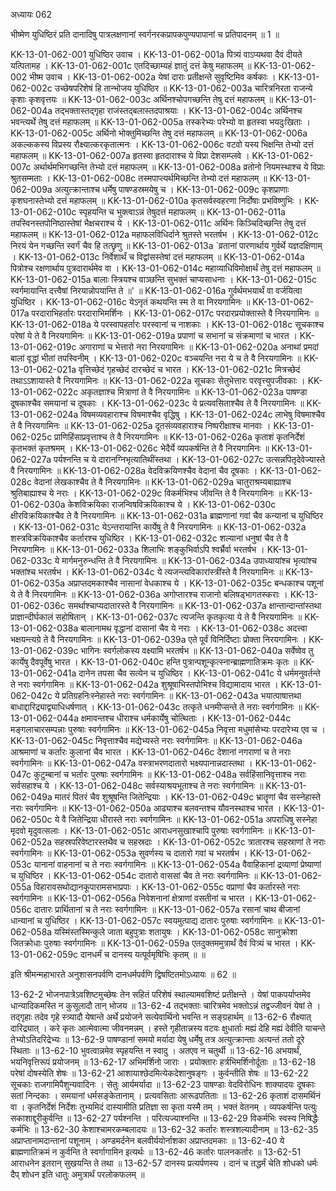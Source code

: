 अध्यायः 062

भीष्मेण युधिष्ठिरं प्रति दानादिषु पात्रलक्षणानां स्वर्गनरकप्रापकपुण्यपापानां च प्रतिपादनम् ॥ 1 ॥
	
KK-13-01-062-001	युधिष्ठिर उवाच ।
KK-13-01-062-001a	पित्र्यं वाऽप्यथवा दैवं दीयते यत्पितामह ।
KK-13-01-062-001c	एतदिच्छाम्यहं ज्ञातुं दत्तं केषु महाफलम् ॥
KK-13-01-062-002	भीष्म उवाच ।
KK-13-01-062-002a	येषां दाराः प्रतीक्षन्ते सुवृष्टिमिव कर्षकाः ।
KK-13-01-062-002c	उच्छेषपरिशेषं हि तान्भोजय युधिष्ठिर ॥
KK-13-01-062-003a	चारित्रनिरता राजन्ये कृशाः कृशवृत्तयः ॥
KK-13-01-062-003c	अर्थिनश्चोपगच्छन्ति तेषु दत्तं महाफलम् ॥
KK-13-01-062-004a	तद्भक्तास्तद्गृहा राजंस्तद्बलास्तदपाश्रयाः ।
KK-13-01-062-004c	अर्थिनश्च भवन्त्यर्थे तेषु दत्तं महाफलम् ॥
KK-13-01-062-005a	तस्करेभ्यः परेभ्यो वा हृतस्वा भयदुःखिताः ।
KK-13-01-062-005c	अर्थिनो भोक्तुमिच्छन्ति तेषु दत्तं महाफलम् ॥
KK-13-01-062-006a	अकल्ककस्य विप्रस्य रौक्ष्यात्करकृतात्मनः ।
KK-13-01-062-006c	वटवो यस्य भिक्षन्ति तेभ्यो दत्तं महाफलम् ॥
KK-13-01-062-007a	हृतस्वा हृतदाराश्च ये विप्रा देशसम्प्लवे ।
KK-13-01-062-007c	अर्थार्थमभिगच्छन्ति तेभ्यो दत्तं महाफलम् ॥
KK-13-01-062-008a	व्रतोनो नियमस्थाश्च ये विप्राः श्रुतसम्मताः ।
KK-13-01-062-008c	तस्मपाप्त्यर्थमिच्छन्ति तेभ्यो दत्तं महाफलम् ॥
KK-13-01-062-009a	अत्युत्क्रान्ताश्च धर्मेषु पाषण्डस्रमयेषु च ।
KK-13-01-062-009c	कृशप्राणाः कृशघनास्तेभ्यो दत्तं महाफलम् ॥
KK-13-01-062-010a	कृतसर्वस्वहरणा निर्दोषाः प्रभविष्णुभिः ।
KK-13-01-062-010c	स्पृहयन्ति च भुक्त्वाऽन्नं तेषुदत्तं महाफलम् ॥
KK-13-01-062-011a	तपस्विनस्तपोनिष्ठास्तेषां भैक्षचराश्च ये ।
KK-13-01-062-011c	अर्थिनः किञ्चिदिच्छन्ति तेषु दत्तं महाफलम् ॥
KK-13-01-062-012a	महाफलविधिर्दाने श्रुतस्ते भरतर्षभ ।
KK-13-01-062-012c	निरयं येन गच्छन्ति स्वर्गं चैव हि तत्छृणु ॥
KK-13-01-062-013a	`व्रतानां पारणार्थाय गुर्वर्थे यज्ञदक्षिणाम् ।
KK-13-01-062-013c	निर्वेशार्थं च विद्वांसस्तेषां दत्तं महाफलम् ॥
KK-13-01-062-014a	पित्रोश्च रक्षणार्थाय पुत्रदारार्थमेव वा ।
KK-13-01-062-014c	महाव्याधिविमोक्षार्थं तेषु दत्तं महाफलम् ॥
KK-13-01-062-015a	बालाः स्त्रियश्च वाञ्छन्ति सुभक्तं चाप्यसाधनाः ।
KK-13-01-062-015c	स्वर्गमायान्ति दत्त्वैषां निरयान्नोपयान्ति ते ॥' ॥
KK-13-01-062-016a	गुर्वर्थमभयार्थं वा वर्जयित्वा युधिष्ठिर ।
KK-13-01-062-016c	येऽनृतं कथयन्ति स्म ते वा निरयगामिनः ॥
KK-13-01-062-017a	परदाराभिहर्तारः परदाराभिमर्शिनः ।
KK-13-01-062-017c	परदारप्रयोक्तास्ते वै निरयगामिनः ॥
KK-13-01-062-018a	ये परस्वापहर्तारः परस्वानां च नाशकाः ।
KK-13-01-062-018c	सूचकाश्च परेषां ये ते वै निरयगामिनः ॥
KK-13-01-062-019a	प्रपाणां च सभानां च संक्रमाणां च भारत ।
KK-13-01-062-019c	अगाराणां च भेत्तारो नरा निरयगामिनः ॥
KK-13-01-062-020a	अनाथां प्रमदां बालां वृद्धां भीतां तपस्विनीम् ।
KK-13-01-062-020c	वञ्चयन्ति नरा ये च ते वै निरयगामिनः ॥
KK-13-01-062-021a	वृत्तिच्छेदं गृहच्छेदं दारच्छेदं च भारत ।
KK-13-01-062-021c	मित्रच्छेदं तथाऽऽशायास्ते वै निरयगामिनः ॥
KK-13-01-062-022a	सूचकाः सेतुभेत्तारः परवृत्त्युपजीवकाः ।
KK-13-01-062-022c	अकृतज्ञाश्च मित्राणां ते वै निरयगामिनः ॥
KK-13-01-062-023a	पाषण्डा दूषकाश्चैव समयानां च दूषकाः ।
KK-13-01-062-023c	ये प्रत्यवसिताश्चैव ते वै निरयगामिनः ॥
KK-13-01-062-024a	विषमव्यवहाराश्च विषमाश्चैव वृद्धिषु ।
KK-13-01-062-024c	लाभेषु विषमाश्चैव ते वै निरयगामिनः ॥
KK-13-01-062-025a	दूतसंव्यवहाराश्च निष्परीक्षाश्च मानवाः ।
KK-13-01-062-025c	प्राणिहिंसाप्रवृत्ताश्च ते वै निरयगामिनः ॥
KK-13-01-062-026a	कृताशं कृतनिर्देशं कृतभक्तं कृतश्रमम् ।
KK-13-01-062-026c	भेदैर्ये व्यपकर्षन्ति ते वै निरयगामिनः ॥
KK-13-01-062-027a	पर्यश्नन्ति च ये दारानग्निभृत्यातिथींस्तथा ।
KK-13-01-062-027c	उत्सन्नपितृदेवेज्यास्ते वै निरयगामिनः ॥
KK-13-01-062-028a	वेदविक्रयिणश्चैव वेदानां चैव दूषकाः ।
KK-13-01-062-028c	वेदानां लेखकाश्चैव ते वै निरयगामिनः ॥
KK-13-01-062-029a	चातुराश्रम्यबाह्याश्च श्रुतिबाह्याश्च ये नराः ।
KK-13-01-062-029c	विकर्मभिश्च जीवन्ति ते वै निरयगामिनः ॥
KK-13-01-062-030a	केशविक्रयिका राजन्विषविक्रयिकाश्च ये ।
KK-13-01-062-030c	क्षीरविक्रयिकाश्चैव ते वै निरयगामिनः ॥
KK-13-01-062-031a	ब्राह्मणानां गवां चैव कन्यानां च युधिष्ठिर ।
KK-13-01-062-031c	येऽन्तरायान्ति कार्येषु ते वै निरयगामिनः ॥
KK-13-01-062-032a	शस्त्रविक्रयिकाश्चैव कर्तारश्च युधिष्ठिर ।
KK-13-01-062-032c	शल्यानां धनुषां चैव ते वै निरयगामिनः ॥
KK-13-01-062-033a	शिलाभिः शङ्कुभिर्वाऽपि श्वर्भ्रैर्वा भरतर्षभ ।
KK-13-01-062-033c	ये मार्गमनुरुन्धन्ति ते वै निरयगामिनः ॥
KK-13-01-062-034a	उपाध्यायांश्च भृत्यांश्च भक्तांश्च भरतर्षभ ।
KK-13-01-062-034c	ये त्यजन्त्यविकारांस्त्रींस्ते वै निरयगामिनः ॥
KK-13-01-062-035a	अप्राप्तदमकाश्चैव नासानां वेधकाश्च ये ।
KK-13-01-062-035c	बन्धकाश्च पशूनां ये ते वै निरयगामिनः ॥
KK-13-01-062-036a	अगोप्तारश्च राजानो बलिषड्भागतस्कराः ।
KK-13-01-062-036c	समर्थाश्चाप्यदातारस्ते वै निरयगामिनः ॥
KK-13-01-062-037a	क्षान्तान्दान्तांस्तथा प्राज्ञान्दीर्घकालं सहोषितान् ।
KK-13-01-062-037c	त्यजन्ति कृतकृत्या ये ते वै निरयगामिनः ॥
KK-13-01-062-038a	बालानामथ वृद्धानां दासानां चैव ये नराः ।
KK-13-01-062-038c	अदत्त्वा भक्षयन्त्यग्रे ते वै निरयगामिनः ॥
KK-13-01-062-039a	एते पूर्वं विनिर्दिष्टाः प्रोक्ता निरयगामिनः ।
KK-13-01-062-039c	भागिनः स्वर्गलोकस्य वक्ष्यामि भरतर्षभ ॥
KK-13-01-062-040a	सर्वेष्वेव तु कार्येषु दैवपूर्वेषु भारत ।
KK-13-01-062-040c	हन्ति पुत्रान्पशून्कृत्स्नान्ब्राह्मणातिक्रमः कृतः ॥
KK-13-01-062-041a	दानेन तपसा चैव सत्येन च युधिष्ठिर ।
KK-13-01-062-041c	ये धर्ममनुवर्तन्ते ते नराः स्वर्गगामिनः ॥
KK-13-01-062-042a	शुश्रूषाभिस्तपोभिश्च विद्यामादाय भारत ।
KK-13-01-062-042c	ये प्रतिग्रहनिःस्नेहास्ते नराः स्वर्गगामिनः ॥
KK-13-01-062-043a	भयात्पाषात्तथा बाधाद्दारिद्र्याद्व्याधिधर्षणात् ।
KK-13-01-062-043c	तत्कृते धनमीप्सन्ते ते नराः स्वर्गगामिनः ॥
KK-13-01-062-044a	क्षमावन्तश्च धीराश्च धर्मकार्येषु चोत्थिताः ।
KK-13-01-062-044c	मङ्गलाचारसम्पन्नाः पुरुषाः स्वर्गगामिनः ॥
KK-13-01-062-045a	निवृत्ता मधुमांसेभ्यः परदारेभ्य एव च ।
KK-13-01-062-045c	निवृत्ताश्चैव मद्येभ्यस्ते नराः स्वर्गगामिनः ॥
KK-13-01-062-046a	आश्रमाणां च कर्तारः कुलानां चैव भारत ।
KK-13-01-062-046c	देशानां नगराणां च ते नराः स्वर्गगामिनः ॥
KK-13-01-062-047a	वस्त्राभरणदातारो भक्ष्यपानान्नदास्तथा ।
KK-13-01-062-047c	कुटुम्बानां च भर्तारः पुरुषाः स्वर्गगामिनः ॥
KK-13-01-062-048a	सर्वहिंसानिवृत्ताश्च नराः सर्वसहाश्च ये ।
KK-13-01-062-048c	सर्वस्याश्रयभूताश्च ते नराः स्वर्गगामिनः ॥
KK-13-01-062-049a	मातरं पितरं चैव शुश्रूषन्ति जितेन्द्रियाः ।
KK-13-01-062-049c	भ्रातॄणां चैव सस्नेहास्ते नराः स्वर्गगामिनः ॥
KK-13-01-062-050a	आढ्याश्च बलवन्तश्च यौवनस्थाश्च भारत ।
KK-13-01-062-050c	ये वै जितेन्द्रिया धीरास्ते नराः स्वर्गगामिनः ॥
KK-13-01-062-051a	अपराधिषु सस्नेहा मृदवो मृदुवत्सलाः ।
KK-13-01-062-051c	आराधनसुखाश्चापि पुरुषाः स्वर्गगामिनः ॥
KK-13-01-062-052a	सहस्रपरिवेष्टारस्तथैव च सहस्रदाः ।
KK-13-01-062-052c	त्रातारश्च सहस्राणां ते नराः स्वर्गगामिनः ॥
KK-13-01-062-053a	सुवर्णस्य च दातारो गवां च भरतर्षभ ।
KK-13-01-062-053c	यानानां वाहनानां च ते नराः स्वर्गगामिनः ॥
KK-13-01-062-054a	वैवाहिकानां द्रव्याणां प्रेष्याणां च युधिष्ठिर ।
KK-13-01-062-054c	दातारो वाससां चैव ते नराः स्वर्गगामिनः ॥
KK-13-01-062-055a	विहारावसथोद्यानकूपारामसभाप्रपाः ।
KK-13-01-062-055c	वप्राणां चैव कर्तारस्ते नराः स्वर्गगामिनः ॥
KK-13-01-062-056a	निवेशनानां क्षेत्राणां वसतीनां च भारत ।
KK-13-01-062-056c	दातारः प्रार्थितानां च ते नराः स्वर्गगामिनः ॥
KK-13-01-062-057a	रसानां चाथ बीजानां धान्यानां च युधिष्ठिर ।
KK-13-01-062-057c	स्वयमुत्पाद्य दातारः पुरुषाः स्वर्गगामिनः ॥
KK-13-01-062-058a	यस्मिंस्तस्मिन्कुले जाता बहुपुत्राः शतायुषः ।
KK-13-01-062-058c	सानुक्रोशा जितक्रोधाः पुरुषाः स्वर्गगामिनः ॥
KK-13-01-062-059a	एतदुक्तममुत्रार्थं दैवं पित्र्यं च भारत ।
KK-13-01-062-059c	दानधर्मं च दानस्य यत्पूर्वमृषिभिः कृतम् ॥ ॥

इति श्रीमन्महाभारते अनुशासनपर्वणि दानधर्मपर्वणि द्विषष्टितमोऽध्यायः ॥ 62 ॥

13-62-2 भोजनपात्रेऽवशिष्टमुच्छेषः तेन सहितं परिशेषं स्थाल्यामवशिष्टं प्रतीक्षन्ते । येषां पाकपर्याप्तमेव धान्यादिकमस्ति न कुसूलादौ तान् भोजय ॥ 13-62-4 तद्भक्ताः चारित्रमेव भक्तोऽन्नं तद्वज्जीवनं येषां ते । तद्गृहाः तदेव गृहे स्त्र्यादौ येषान्ते अर्थे प्रयोजने सत्येवार्थिनो भवन्ति न सङ्ग्रहार्थम् ॥ 13-62-6 रौक्ष्यात् दारिद्र्यात् । करे कृतः आत्मेवात्मा जीवनमन्नम् । हस्ते गृहीतान्नस्य वटवः क्षुधार्ताः मह्यं देहि मह्यं देवीति याचन्ते तेभ्योऽतिदरिद्रेभ्यः ॥ 13-62-9 पाषण्डानां समयो मर्यादा येषु धर्मेषु तत्र अत्युत्क्रान्ताः अत्यन्तं ततो दूरे स्थिताः ॥ 13-62-10 भुवत्वान्नमेव स्पृहयन्ति न स्वादु । अतएव न चतुर्थी ॥ 13-62-16 अभयार्थं, भयनिवृत्तिरूपं प्रयोजनम् ॥ 13-62-17 अभिमर्शिनो जाराः । प्रयोक्तारः हर्त्रभिमर्शिनोर्दूताः ॥ 13-62-18 परेषां दोषस्येति शेषः ॥ 13-62-21 आशायाश्छेदमित्येकदेशानुषङ्गः । कुर्वन्तीति शेषः ॥ 13-62-22 सूचकाः राजगामिपैशुन्यवादिनः । सेतुः आर्यमर्यादा ॥ 13-62-23 पाषण्डाः वेदविरोधिनः शाक्यादयः दूषकाः सतां निन्दकाः । समयानां धर्मसङ्केतानाम् । प्रत्यवसिताः आरूढपतिताः ॥ 13-62-26 कृताशं दासमर्थिनं वा । कृतनिर्देशं निर्देशः तुभ्यमिदं दास्यामीति प्रतिज्ञा सा कृता यस्मै तम् । भक्तं वेतनम् । व्यपकर्षन्ति पत्युः सकाशाद्दूरीकुर्वन्ति ॥ 13-62-27 पर्यश्नन्ति । परित्यज्याश्नन्ति ॥ 13-62-29 विकर्मभिः स्वस्य निषिद्धैः कर्मभिः ॥ 13-62-30 केशाश्चामरकम्बलादयः ॥ 13-62-32 कर्तारः शस्त्रशल्यादीनाम् ॥ 13-62-35 अप्राप्तानामदान्तानां पशूनाम् । अण्डमर्दनेन बलवीर्ययोर्नाशका अप्राप्तदमकाः ॥ 13-62-40 ये ब्राह्मणातिक्रमं न कुर्वन्ति ते स्वर्गागामिन इत्यर्थः ॥ 13-62-46 कर्तारः पालनकर्तारः ॥ 13-62-51 आराधनेन इतरान् सुखयन्ति ते तथा ॥ 13-62-57 दानस्य प्रत्यर्पणस्य । दानं च तद्धर्मं चेति शोधको धर्मः दैप् शोधन इति धातुः अमुत्रार्थं परलोकफलम् ॥
